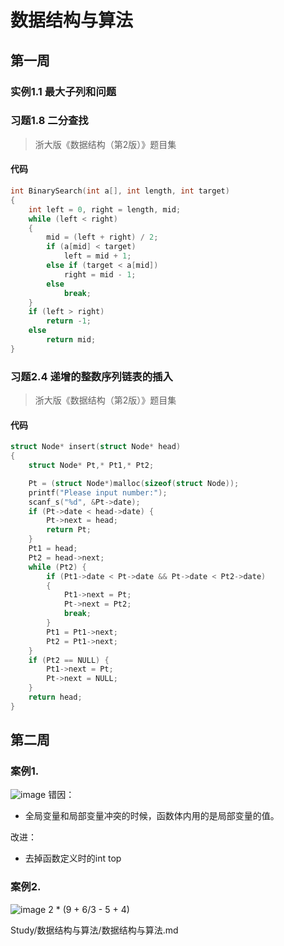 # 数据结构与算法
## 第一周
### 实例1.1 最大子列和问题

### 习题1.8 二分查找
> 浙大版《数据结构（第2版）》题目集
#### 代码
``` C
int BinarySearch(int a[], int length, int target)
{
	int left = 0, right = length, mid;
	while (left < right) 
	{
		mid = (left + right) / 2;
		if (a[mid] < target)
			left = mid + 1;
		else if (target < a[mid])
			right = mid - 1;
		else
			break;
	}
	if (left > right)
		return -1;
	else
		return mid;
}
```
### 习题2.4 递增的整数序列链表的插入
>浙大版《数据结构（第2版）》题目集
#### 代码
```C
struct Node* insert(struct Node* head)
{
	struct Node* Pt,* Pt1,* Pt2;

	Pt = (struct Node*)malloc(sizeof(struct Node));
	printf("Please input number:");
	scanf_s("%d", &Pt->date);
	if (Pt->date < head->date) {
		Pt->next = head;
		return Pt;
	}
	Pt1 = head;
	Pt2 = head->next;
	while (Pt2) {
		if (Pt1->date < Pt->date && Pt->date < Pt2->date)
		{
			Pt1->next = Pt;
			Pt->next = Pt2;
			break;
		}
		Pt1 = Pt1->next;
		Pt2 = Pt1->next;
	}
	if (Pt2 == NULL) {
		Pt1->next = Pt;
		Pt->next = NULL;
	}
	return head;
}
```
## 第二周
### 案例1.
![image](https://user-images.githubusercontent.com/73301646/221337040-18c11f87-4e66-4c19-95e6-f50352fd9bc7.png)
错因：
* 全局变量和局部变量冲突的时候，函数体内用的是局部变量的值。

改进：
* 去掉函数定义时的int top
### 案例2.
![image](https://user-images.githubusercontent.com/73301646/221339019-158b98d4-5b18-4613-bc66-c54363596149.png)
2 * (9 + 6/3 - 5 + 4)


































Study/数据结构与算法/数据结构与算法.md
<!--stackedit_data:
eyJoaXN0b3J5IjpbMTQwOTkyOTUwNSwtMTcxODc2NDk4Nyw2Nz
g2OTAyMTgsLTk4NjU4MzA0MCwtNDQwMzk2NTMyXX0=
-->